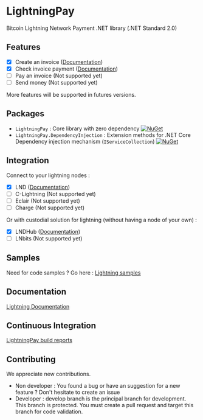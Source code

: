 # LightningPay
Bitcoin Lightning Network Payment .NET library (.NET Standard 2.0)

## Features

- [x] Create an invoice ([Documentation](documentation/client.md))
- [x] Check invoice payment ([Documentation](documentation/client.md))
- [ ] Pay an invoice  (Not supported yet)
- [ ] Send money  (Not supported yet)

More features will be supported in futures versions. 

## Packages

- `LightningPay` : Core library with zero dependency [![NuGet](https://img.shields.io/nuget/v/LightningPay.svg)](https://www.nuget.org/packages/LightningPay)
- `LightningPay.DependencyInjection` : Extension methods for .NET Core Dependency injection mechanism (`IServiceCollection`) [![NuGet](https://img.shields.io/nuget/v/LightningPay.DependencyInjection.svg)](https://www.nuget.org/packages/LightningPay.DependencyInjection)

## Integration

Connect to your lightning nodes : 

- [x] LND ([Documentation](documentation/client-lnd.md))
- [ ] C-Lightning  (Not supported yet)
- [ ] Eclair  (Not supported yet)
- [ ] Charge (Not supported yet)

Or with custodial solution for lightning (without having a node  of your own) : 

- [x] LNDHub  ([Documentation](documentation/client-lndhub.md))
- [ ] LNbits  (Not supported yet)

## Samples

Need for code samples ? Go here : [Lightning samples](samples/)

## Documentation

[Lightning Documentation](documentation/)

## Continuous Integration

[LightningPay build reports](https://dev.azure.com/NiawaCorp/LightningPay/_build?definitionId=24)

## Contributing

We appreciate new contributions.

- Non developer : You found a bug or have an suggestion for a new feature ? Don't hesitate to create an issue
- Developer : develop branch is the principal branch for development. This branch is protected. You must create a pull request and target this branch for code validation.